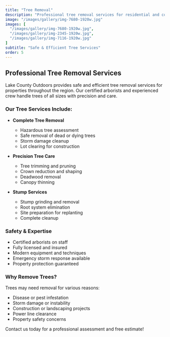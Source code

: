 ```yaml
---
title: "Tree Removal"
description: "Professional tree removal services for residential and commercial properties. Safe, efficient removal of hazardous or unwanted trees."
image: "/images/gallery/img-7680-1920w.jpg"
images: [
  "/images/gallery/img-7680-1920w.jpg",
  "/images/gallery/img-2345-1920w.jpg",
  "/images/gallery/img-7116-1920w.jpg"
]
subtitle: "Safe & Efficient Tree Services"
order: 5
---
```


## Professional Tree Removal Services

Lake County Outdoors provides safe and efficient tree removal services for properties throughout the region. Our certified arborists and experienced crew handle trees of all sizes with precision and care.

### Our Tree Services Include:

- **Complete Tree Removal**
  - Hazardous tree assessment
  - Safe removal of dead or dying trees
  - Storm damage cleanup
  - Lot clearing for construction

- **Precision Tree Care**
  - Tree trimming and pruning
  - Crown reduction and shaping
  - Deadwood removal
  - Canopy thinning

- **Stump Services**
  - Stump grinding and removal
  - Root system elimination
  - Site preparation for replanting
  - Complete cleanup

### Safety & Expertise

- Certified arborists on staff
- Fully licensed and insured
- Modern equipment and techniques
- Emergency storm response available
- Property protection guaranteed

### Why Remove Trees?

Trees may need removal for various reasons:
- Disease or pest infestation
- Storm damage or instability
- Construction or landscaping projects
- Power line clearance
- Property safety concerns

Contact us today for a professional assessment and free estimate!